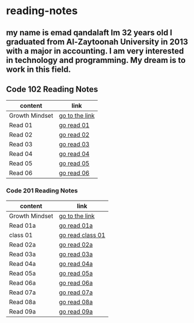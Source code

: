 # reading-notes
## my name is emad qandalaft Im 32 years old I graduated from Al-Zaytoonah University in 2013 with a major in accounting. I am very interested in technology and programming. My dream is to work in this field.

## Code 102 Reading Notes
content  | link
------------ | -------------
Growth Mindset	 | [go to the link](https://www.mindsetworks.com/science/)
Read 01 | [go read 01](https://qandalaft.github.io/reading-notes/read01)
Read 02 | [go read 02](https://qandalaft.github.io/reading-notes/read02)
Read 03 | [go read 03](https://qandalaft.github.io/reading-notes/read03)
Read 04 | [go read 04](https://qandalaft.github.io/reading-notes/read04)
Read 05 | [go read 05](https://qandalaft.github.io/reading-notes/read05)
Read 06 | [go read 06](https://qandalaft.github.io/reading-notes/read06)
###  Code 201 Reading Notes
content  | link
------------ | -------------
Growth Mindset	 | [go to the link](https://www.mindsetworks.com/science/)
Read 01a | [go read 01a](https://qandalaft.github.io/reading-notes/read01a)
class 01 | [go read class 01](https://qandalaft.github.io/reading-notes/class01)
Read 02a | [go read 02a](https://qandalaft.github.io/reading-notes/read02a)
Read 03a | [go read 03a](https://qandalaft.github.io/reading-notes/read03a)
Read 04a | [go read 04a](https://qandalaft.github.io/reading-notes/read04a)
Read 05a | [go read 05a](https://qandalaft.github.io/reading-notes/read05a)
Read 06a | [go read 06a](https://qandalaft.github.io/reading-notes/read06a)
Read 07a | [go read 07a](https://qandalaft.github.io/reading-notes/read07a)
Read 08a | [go read 08a](https://qandalaft.github.io/reading-notes/read08a)
Read 09a | [go read 09a](https://qandalaft.github.io/reading-notes/read09a)










 
